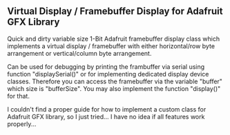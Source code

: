 Virtual Display / Framebuffer Display for Adafruit GFX Library
--------------------------------------------------------------

Quick and dirty variable size 1-Bit Adafruit framebuffer display class
which implements a virtual display / framebuffer with either 
horizontal/row byte arrangement or vertical/column byte arrangement.

Can be used for debugging by printing the frambuffer via serial 
using function "displaySerial()" or for implementing dedicated 
display device classes. Therefore you can access the framebuffer via the
variable "buffer" which size is "bufferSize". You may also implement the 
function "display()" for that.

I couldn't find a proper guide for how to implement a custom class for
Adafruit GFX library, so I just tried... I have no idea if all features
work properly...